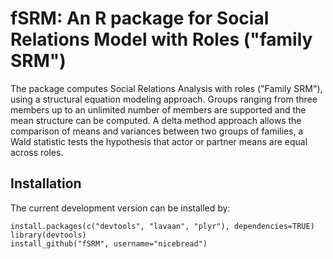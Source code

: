 # fSRM: An R package for Social Relations Model with Roles ("family SRM")

The package computes Social Relations Analysis with roles ("Family SRM"), using a structural equation modeling approach. Groups ranging from three members up to an unlimited number of members are supported and the mean structure can be computed. A delta method approach allows the comparison of means and variances between two groups of families, a Wald statistic tests the hypothesis that actor or partner means are equal across roles.

## Installation

The current development version can be installed by:

    install.packages(c("devtools", "lavaan", "plyr"), dependencies=TRUE)
    library(devtools)
    install_github("fSRM", username="nicebread")